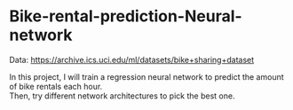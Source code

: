 # Bike-rental-prediction-Neural-network
Data: https://archive.ics.uci.edu/ml/datasets/bike+sharing+dataset

In this project, I will train a regression neural network to predict the amount of bike rentals each hour. <br>
Then, try different network architectures to pick the best one.
